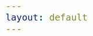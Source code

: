 ```yaml
---
layout: default
---
```

<style>
  /* General font size for all span elements */
  span {
    font-size: 25px; /* Change this value as needed */
  }

  /* Specific font size for elements with specific IDs
  #hello, #summary, #capabilities, #letsgo {
    font-size: 25px;
  }


  #typed-static {
    font-size: 25px; 
     } 
  */
@keyframes fadeIn {
  0% { opacity: 0; }
  100% { opacity: 1; }
}

#typed-static {
  animation: fadeIn ease-in 1s; /* Adjust the duration (1s) as needed */
  animation-delay: 4s; /* Adjust the delay as needed */
  animation-fill-mode: forwards; /* Keeps the element in the final state of the animation */
  opacity: 0; /* Start with the element invisible */
}
</style>


<span id="hello"></span>
<br>
<br>
<span id="summary"></span>
<br>
<br>
<span id="typed-static">I can help you:</span>
<span id="capabilities"></span>
<br>
<br>
<span id="letsgo"></span>



<!-- Load library from the CDN -->
<script src="https://unpkg.com/typed.js@2.1.0/dist/typed.umd.js"></script>

<!-- HELLO NAME TYPED TEXT -->
<script>
  var hello = new Typed('#hello', {
    strings: [
    'Hey <strong class="typed-strong" style= "color: black;">Brian,</strong>'
  ],
    typeSpeed: 30,
    startDelay: 250,
    smartBackspace: false,
    loop: false,
    backDelay: 1000, // Delay period after the text is typed out
    showCursor: false,
    cursorChar: '|', 
    preStringTyped: function(arrayPos, self) {
      if (arrayPos === 0) {
        document.getElementById('typed-static').style.visibility = 'visible';
      }
    },
    onReset: function(self) {
      document.getElementById('typed-static').style.visibility = 'hidden';
    }
  });
</script>

<!-- SUMMARY TYPED TEXT -->
<script>
  var summary = new Typed('#summary', {
    strings: [
     
       'You have <strong class="typed-strong">44 vacancies</strong> across 25 of your 28 properties.',
    ],
    typeSpeed: 30,
    startDelay: 1500,
    smartBackspace: false,
    loop: false,
    backDelay: 1000, // Delay period after the text is typed out
    showCursor: false,
    cursorChar: '|', 
    preStringTyped: function(arrayPos, self) {
      if (arrayPos === 0) {
        document.getElementById('typed-static').style.visibility = 'visible';
      }
    },
    onReset: function(self) {
      document.getElementById('typed-static').style.visibility = 'hidden';
    }
  });
</script>



<!-- CAPABILITIES TYPED TEXT -->
<script>
  var capabilities = new Typed('#capabilities', {
    strings: [
    '<strong class="typed-strong">find the best tenants</strong>',
    '<strong class="typed-strong">reduce time off market</strong>',
    '<strong class="typed-strong">minimize turnover</strong>', 
    '<strong class="typed-strong">optimize tenant mix</strong>', 
    '<strong class="typed-strong">close deals faster</strong>',
    '<strong class="typed-strong">improve NOI</strong>'
  ],
    typeSpeed: 30,
    backSpeed: 10,
    startDelay: 5000,
    smartBackspace: true,
    loop: true,
    backDelay: 1000, // Delay period after the text is typed out
    showCursor: false,
    cursorChar: '|', 
    preStringTyped: function(arrayPos, self) {
      if (arrayPos === 0) {
        document.getElementById('typed-static').style.visibility = 'visible';
      }
    },
    onReset: function(self) {
      document.getElementById('typed-static').style.visibility = 'hidden';
    }
  });
</script>

<!-- CALL TO ACTION -->
<script>
  var letsgo = new Typed('#letsgo', {
  strings: [
      '<a href="/brian-landru/your-vacancies/" class="typed-strong" style="color: black;" class="arrow-link"><strong>Lets get started </strong></a> <a href="/brian-landru/your-vacancies/" class="arrow-link"> </a>'
    ],
    typeSpeed: 30,
    startDelay: 17000,
    smartBackspace: false,
    loop: false,
    backDelay: 500, // Delay period after the text is typed out
    showCursor: false,
    cursorChar: ' ▶', 
    preStringTyped: function(arrayPos, self) {
      if (arrayPos === 0) {
        document.getElementById('typed-static').style.visibility = 'visible';
      }
    },
    onReset: function(self) {
      document.getElementById('typed-static').style.visibility = 'hidden';
    }
  });
</script>

<script src="https://cdnjs.cloudflare.com/ajax/libs/animejs/3.2.1/anime.min.js"></script>

<script>
  document.addEventListener("DOMContentLoaded", function() {
    const anim = anime.timeline({
      loop: true,
      direction: 'alternate',
    });

    anim
      .add({
        targets: '.hexagon-container #hexagon path',
        strokeDashoffset: [anime.setDashoffset, 0],
        easing: 'easeInOutQuart',
        duration: 2000,
        delay: function(el, i) { return i * 250 },
      })
      .add({
        targets: '.hexagon-container #hexagon #B',
        duration: 1000,
        opacity: 1,
        easing: 'easeInOutQuart'
      });
  });
</script>
